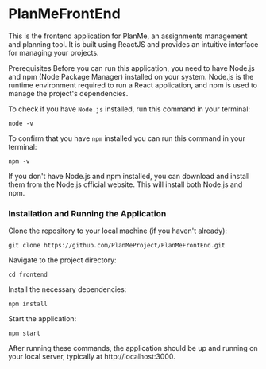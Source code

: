 # PlanMeFrontEnd

This is the frontend application for PlanMe, an assignments management and planning tool. It is built using ReactJS and provides an intuitive interface for managing your projects.

Prerequisites
Before you can run this application, you need to have Node.js and npm (Node Package Manager) installed on your system. Node.js is the runtime environment required to run a React application, and npm is used to manage the project's dependencies.

To check if you have `Node.js` installed, run this command in your terminal:
```
node -v
```

To confirm that you have `npm` installed you can run this command in your terminal:
```
npm -v
```
If you don't have Node.js and npm installed, you can download and install them from the Node.js official website. This will install both Node.js and npm.


### Installation and Running the Application
Clone the repository to your local machine (if you haven't already):
```
git clone https://github.com/PlanMeProject/PlanMeFrontEnd.git
```
Navigate to the project directory:
```
cd frontend
```
Install the necessary dependencies:
```
npm install
```
Start the application:
```
npm start
```
After running these commands, the application should be up and running on your local server, typically at http://localhost:3000.